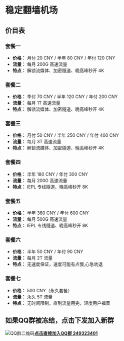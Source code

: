 # 稳定翻墙机场

## 价目表

### 套餐一
- **价格：** 月付 20 CNY / 半年 80 CNY / 年付 120 CNY
- **流量：** 每月 200G 高速流量
- **特点：** 解锁流媒体、加密隧道、晚高峰秒开 4K

### 套餐二
- **价格：** 季付 70 CNY / 半年 120 CNY / 年付 200 CNY
- **流量：** 每月 1T 高速流量
- **特点：** 解锁流媒体、加密隧道、晚高峰秒开 4K

### 套餐三
- **价格：** 月付 50 CNY / 半年 250 CNY / 年付 400 CNY
- **流量：** 每月 3T 高速流量
- **特点：** 解锁流媒体、加密隧道、晚高峰秒开 4K

### 套餐四
- **价格：** 半年 180 CNY / 年付 300 CNY
- **流量：** 每月 200G 高速流量
- **特点：** IEPL 专线隧道、晚高峰秒开 8K

### 套餐五
- **价格：** 半年 360 CNY / 年付 600 CNY
- **流量：** 每月 500G 高速流量
- **特点：** IEPL 专线隧道、晚高峰秒开 8K

### 套餐六
- **价格：** 半年 50 CNY / 年付 90 CNY
- **流量：** 每月 2T 流量
- **特点：** 无速度保证，速度可能有点慢,心急劝退

### 套餐七
- **价格：** 500 CNY（永久套餐）
- **流量：** 永久 5T 流量
- **特点：** 无时间限制，直到流量用完，轻度用户福音
## 如果QQ群被冻结，点击下发加入新群

![QQ群二维码](https://sola.gtimg.cn/aoi/sola/20210118201807_hzF9zYwEBj.png)**[点击直接加入QQ群 249323401](http://qm.qq.com/cgi-bin/qm/qr?_wv=1027&k=EtzBGivq-ki-vu8UYOuTA4VNuJcwasqO&authKey=wUI9lNFz5KpErW%2BWcrkg449KjVXGWrUEFWewcN2i4fS3cWHZj7ZLLNcxQMv11ySg&noverify=0&group_code=249323401)**
